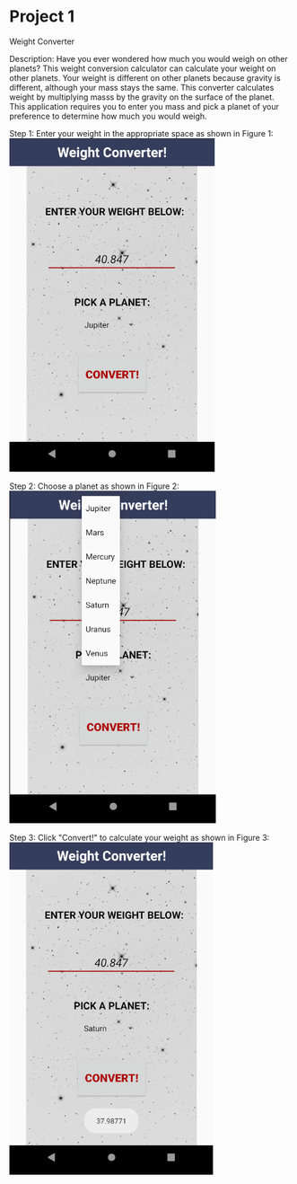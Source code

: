 # Project 1
Weight Converter

Description: Have you ever wondered how much you would weigh on other planets? This weight conversion calculator can calculate your weight on other planets. Your weight is different on other planets because gravity is different, although your mass stays the same. This converter calculates weight by multiplying masss by the gravity on the surface of the planet. This application requires you to enter you mass and pick a planet of your preference to determine how much you would weigh.

Step 1: Enter your weight in the appropriate space as shown in Figure 1:
![alt text](screenshots/figure1.png "Figure 1")

Step 2: Choose a planet as shown in Figure 2:
![alt text](screenshots/figure2.png "Figure 2")

Step 3: Click "Convert!" to calculate your weight as shown in Figure 3:
![alt text](screenshots/figure3.png "Figure 3")
  



